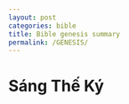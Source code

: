 ```yaml
---
layout: post
categories: bible
title: Bible genesis summary
permalink: /GENESIS/
---
```

# Sáng Thế Ký 